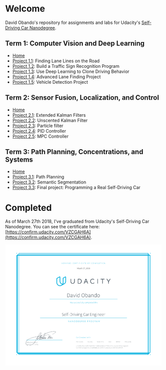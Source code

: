 # Welcome
David Obando's repository for assignments and labs for Udacity's [Self-Driving Car Nanodegree](https://udacity.com/drive).

[//]: # (Image References)
[graduation]: ./DavidObando-graduation.png "Graduation"

## Term 1: Computer Vision and Deep Learning
  - [Home](./Term1/)
  - [Project 1.1](./Term1/Project1/): Finding Lane Lines on the Road
  - [Project 1.2](./Term1/Project2/): Build a Traffic Sign Recognition Program
  - [Project 1.3](./Term1/Project3/): Use Deep Learning to Clone Driving Behavior
  - [Project 1.4](./Term1/Project4/): Advanced Lane Finding Project
  - [Project 1.5](./Term1/Project5/): Vehicle Detection Project

## Term 2: Sensor Fusion, Localization, and Control
  - [Home](./Term2/)
  - [Project 2.1](./Term2/Project1/): Extended Kalman Filters
  - [Project 2.2](./Term2/Project2/): Unscented Kalman Filter
  - [Project 2.3](./Term2/Project3/): Particle filter
  - [Project 2.4](./Term2/Project4/): PID Controller
  - [Project 2.5](./Term2/Project5/): MPC Controller

## Term 3: Path Planning, Concentrations, and Systems
  - [Home](./Term3/)
  - [Project 3.1](./Term3/Project1/): Path Planning
  - [Project 3.2](./Term3/Project2/): Semantic Segmentation
  - [Project 3.3](./Term3/Project3/): Final project: Programming a Real Self-Driving Car

# Completed
As of March 27th 2018, I've graduated from Udacity's Self-Driving Car Nanodegree. You can see the certificate here: [https://confirm.udacity.com/VZCGAH6A](https://confirm.udacity.com/VZCGAH6A).

![Graduation][graduation]
